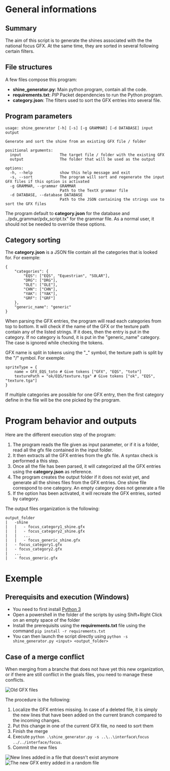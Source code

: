 # General informations
## Summary
The aim of this script is to generate the shines associated with the the national focus GFX. At the same time, they are sorted in several following certain filters.
## File structures
A few files compose this program:
 * **shine_generator.py**: Main python program, contain all the code.
 * **requirements.txt**: *PIP* Packet dependencies to run the Python program.
 * **category.json**: The filters used to sort the GFX entries into several file.
## Program parameters
```
usage: shine_generator [-h] [-s] [-g GRAMMAR] [-d DATABASE] input output

Generate and sort the shine from an existing GFX file / folder

positional arguments:
  input                 The target file / folder with the existing GFX
  output                The folder that will be used as the output

options:
  -h, --help            show this help message and exit
  -s, --sort            The program will sort and regenerate the input GFX files if this option is activated
  -g GRAMMAR, --grammar GRAMMAR
                        Path to the TextX grammar file
  -d DATABASE, --database DATABASE
                        Path to the JSON containing the strings use to sort the GFX files
```
The program default to **category.json** for the database and ../pdx_grammar/pdx_script.tx" for the grammar file. As a normal user, it should not be needed to override these options.
## Category sorting
The **category.json** is a JSON file contain all the categories that is looked for. For exemple:
```
{
    "categories": {
        "EQS": ["EQS", "Equestrian", "SOLAR"],
        "DRG": ["DRG"],
        "OLE": ["OLE"],
        "CHN": ["CHN"],
        "YAK": ["YAK"],
        "GRF": ["GRF"]
    },
    "generic_name": "generic"
}
```
When parsing the GFX entries, the program will read each categories from top to bottom. It will check if the name of the GFX or the texture path contain any of the listed strings. If it does, then the entry is put in the category. If no category is found, it is put in the "generic_name" category. The case is ignored while checking the tokens.

GFX name is split in tokens using the "_" symbol, the texture path is split by the "/" symbol. For exemple:
```
spriteType = {
    name = GFX_EQS_toto # Give tokens ["GFX", "EQS", "toto"]
    texturePath = "ok/EQS/texture.tga" # Give tokens ["ok", "EQS", "texture.tga"]
}
```
If multiple categories are possible for one GFX entry, then the first category define in the file will be the one picked by the program.
# Program behavior and outputs
Here are the different execution step of the program:
 1. The program reads the file given as input parameter, or if it is a folder, read all the gfx file contained in the input folder.
 2. It then extracts all the GFX entries from the gfx file. A syntax check is performed a this step.
 3. Once all the file has been parsed, it will categorized all the GFX entries using the **category.json** as reference.
 4. The program creates the output folder if it does not exist yet, and generate all the shines files from the GFX entries. One shine file correspond to one category. An empty category does not generate a file
 5. If the option has been activated, it will recreate the GFX entries, sorted by category.

The output files organization is the following:
```
output_folder
|   -shine
|   |   - focus_category1_shine.gfx
|   |   - focus_category2_shine.gfx
|   |   ...
|   |   - focus_generic_shine.gfx
|   - focus_category1.gfx
|   - focus_category2.gfx
|   ...
|   - focus_generic.gfx
```
# Exemple
## Prerequisits and execution (Windows)
 * You need to first install [Python 3](https://www.python.org/downloads/release/python-3130/)
 * Open a powershell in the folder of the scripts by using Shift+Right Click on an empty space of the folder
 * Install the prerequisits using the **requirements.txt** file using the command `pip install -r requirements.txt`
 * You can then launch the script directly using `python -s shine_generator.py <input> <output_folder>`
  ## Case of a merge conflict
When merging from a branche that does not have yet this new organization, or if there are still conflict in the goals files, you need to manage these conflicts.

![Old GFX files](https://i.imgur.com/lb28Axq.png "Old GFX files")

The procedure is the following:
 1. Localize the GFX entries missing. In case of a deleted file, it is simply the new lines that have been added on the current branch compared to the incoming changes.
 2. Put this change in one of the current GFX file, no need to sort them
 3. Finish the merge
 4. Execute `python .\shine_generator.py -s ..\..\interface\focus ../../interface/focus`.
 5. Commit the new files

 ![New lines added in a file that doesn't exist anymore](https://i.imgur.com/LQlQZQx.png "New lines added in a file that doesn't exist anymore")
![The new GFX entry added in a random file]( https://i.imgur.com/8d3DXlr.png "The new GFX entry added in a random file")